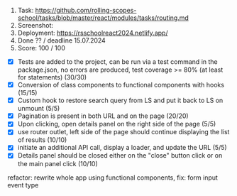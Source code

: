 1. Task: https://github.com/rolling-scopes-school/tasks/blob/master/react/modules/tasks/routing.md
2. Screenshot:
   ![]()
3. Deployment: https://rsschoolreact2024.netlify.app/
4. Done ?? / deadline 15.07.2024
5. Score: 100 / 100

- [x] Tests are added to the project, can be run via a test command in the package.json, no errors are produced, test coverage >= 80% (at least for statements) (30/30)
- [x] Conversion of class components to functional components with hooks (15/15)
- [x] Custom hook to restore search query from LS and put it back to LS on unmount (5/5)
- [x] Pagination is present in both URL and on the page (20/20)
- [x] Upon clicking, open details panel on the right side of the page (5/5)
- [x] use router outlet, left side of the page should continue displaying the list of results (10/10)
- [x] initiate an additional API call, display a loader, and update the URL (5/5)
- [x] Details panel should be closed either on the "close" button click or on the main panel click (10/10)

refactor: rewrite whole app using functional components, fix: form input event type
